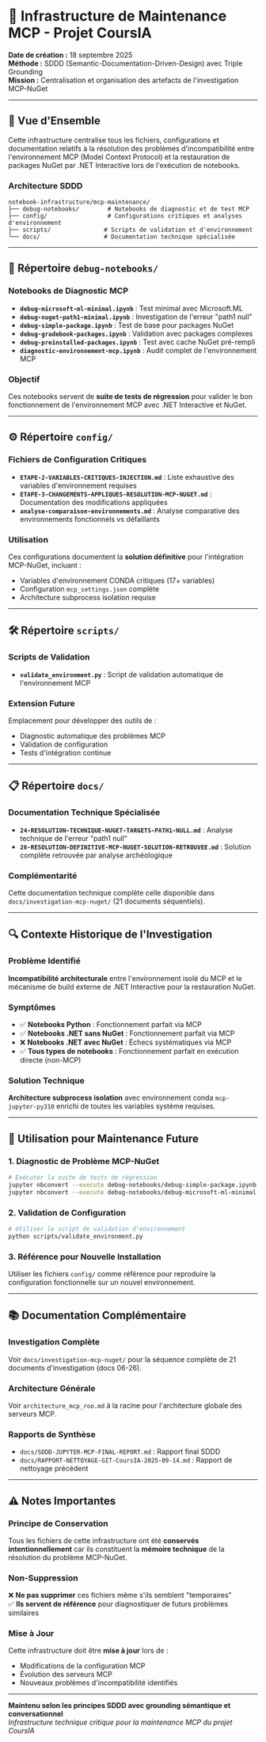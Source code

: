 # 🔧 Infrastructure de Maintenance MCP - Projet CoursIA

**Date de création :** 18 septembre 2025  
**Méthode :** SDDD (Semantic-Documentation-Driven-Design) avec Triple Grounding  
**Mission :** Centralisation et organisation des artefacts de l'investigation MCP-NuGet

---

## 🎯 Vue d'Ensemble

Cette infrastructure centralise tous les fichiers, configurations et documentation relatifs à la résolution des problèmes d'incompatibilité entre l'environnement MCP (Model Context Protocol) et la restauration de packages NuGet par .NET Interactive lors de l'exécution de notebooks.

### Architecture SDDD

```
notebook-infrastructure/mcp-maintenance/
├── debug-notebooks/        # Notebooks de diagnostic et de test MCP
├── config/                 # Configurations critiques et analyses d'environnement  
├── scripts/               # Scripts de validation et d'environnement
└── docs/                  # Documentation technique spécialisée
```

---

## 📂 Répertoire `debug-notebooks/`

### Notebooks de Diagnostic MCP
- **`debug-microsoft-ml-minimal.ipynb`** : Test minimal avec Microsoft.ML
- **`debug-nuget-path1-minimal.ipynb`** : Investigation de l'erreur "path1 null"
- **`debug-simple-package.ipynb`** : Test de base pour packages NuGet
- **`debug-gradebook-packages.ipynb`** : Validation avec packages complexes
- **`debug-preinstalled-packages.ipynb`** : Test avec cache NuGet pré-rempli
- **`diagnostic-environnement-mcp.ipynb`** : Audit complet de l'environnement MCP

### Objectif
Ces notebooks servent de **suite de tests de régression** pour valider le bon fonctionnement de l'environnement MCP avec .NET Interactive et NuGet.

---

## ⚙️ Répertoire `config/`

### Fichiers de Configuration Critiques
- **`ETAPE-2-VARIABLES-CRITIQUES-INJECTION.md`** : Liste exhaustive des variables d'environnement requises
- **`ETAPE-3-CHANGEMENTS-APPLIQUES-RESOLUTION-MCP-NUGET.md`** : Documentation des modifications appliquées
- **`analyse-comparaison-environnements.md`** : Analyse comparative des environnements fonctionnels vs défaillants

### Utilisation
Ces configurations documentent la **solution définitive** pour l'intégration MCP-NuGet, incluant :
- Variables d'environnement CONDA critiques (17+ variables)
- Configuration `mcp_settings.json` complète
- Architecture subprocess isolation requise

---

## 🛠️ Répertoire `scripts/`

### Scripts de Validation
- **`validate_environment.py`** : Script de validation automatique de l'environnement MCP

### Extension Future
Emplacement pour développer des outils de :
- Diagnostic automatique des problèmes MCP
- Validation de configuration
- Tests d'intégration continue

---

## 📋 Répertoire `docs/`

### Documentation Technique Spécialisée
- **`24-RESOLUTION-TECHNIQUE-NUGET-TARGETS-PATH1-NULL.md`** : Analyse technique de l'erreur "path1 null"
- **`26-RESOLUTION-DEFINITIVE-MCP-NUGET-SOLUTION-RETROUVEE.md`** : Solution complète retrouvée par analyse archéologique

### Complémentarité
Cette documentation technique complète celle disponible dans `docs/investigation-mcp-nuget/` (21 documents séquentiels).

---

## 🔍 Contexte Historique de l'Investigation

### Problème Identifié
**Incompatibilité architecturale** entre l'environnement isolé du MCP et le mécanisme de build externe de .NET Interactive pour la restauration NuGet.

### Symptômes
- ✅ **Notebooks Python** : Fonctionnement parfait via MCP
- ✅ **Notebooks .NET sans NuGet** : Fonctionnement parfait via MCP  
- ❌ **Notebooks .NET avec NuGet** : Échecs systématiques via MCP
- ✅ **Tous types de notebooks** : Fonctionnement parfait en exécution directe (non-MCP)

### Solution Technique
**Architecture subprocess isolation** avec environnement conda `mcp-jupyter-py310` enrichi de toutes les variables système requises.

---

## 🚀 Utilisation pour Maintenance Future

### 1. Diagnostic de Problème MCP-NuGet
```bash
# Exécuter la suite de tests de régression
jupyter nbconvert --execute debug-notebooks/debug-simple-package.ipynb
jupyter nbconvert --execute debug-notebooks/debug-microsoft-ml-minimal.ipynb
```

### 2. Validation de Configuration
```bash
# Utiliser le script de validation d'environnement
python scripts/validate_environment.py
```

### 3. Référence pour Nouvelle Installation
Utiliser les fichiers `config/` comme référence pour reproduire la configuration fonctionnelle sur un nouvel environnement.

---

## 📚 Documentation Complémentaire

### Investigation Complète
Voir `docs/investigation-mcp-nuget/` pour la séquence complète de 21 documents d'investigation (docs 06-26).

### Architecture Générale
Voir `architecture_mcp_roo.md` à la racine pour l'architecture globale des serveurs MCP.

### Rapports de Synthèse
- `docs/SDDD-JUPYTER-MCP-FINAL-REPORT.md` : Rapport final SDDD
- `docs/RAPPORT-NETTOYAGE-GIT-CoursIA-2025-09-14.md` : Rapport de nettoyage précédent

---

## ⚠️ Notes Importantes

### Principe de Conservation
Tous les fichiers de cette infrastructure ont été **conservés intentionnellement** car ils constituent la **mémoire technique** de la résolution du problème MCP-NuGet.

### Non-Suppression
❌ **Ne pas supprimer** ces fichiers même s'ils semblent "temporaires"  
✅ **Ils servent de référence** pour diagnostiquer de futurs problèmes similaires

### Mise à Jour
Cette infrastructure doit être **mise à jour** lors de :
- Modifications de la configuration MCP
- Évolution des serveurs MCP
- Nouveaux problèmes d'incompatibilité identifiés

---

**Maintenu selon les principes SDDD avec grounding sémantique et conversationnel**  
*Infrastructure technique critique pour la maintenance MCP du projet CoursIA*